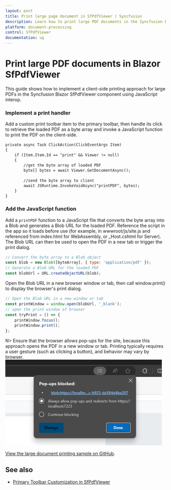 ```yaml
---
layout: post
title: Print large page document in SfPdfViewer | Syncfusion
description: Learn how to print large PDF documents in the Syncfusion Blazor SfPdfViewer using a custom toolbar action and a Blob URL.
platform: document-processing
control: SfPdfViewer
documentation: ug
---
```


# Print large PDF documents in Blazor SfPdfViewer

This guide shows how to implement a client-side printing approach for large PDFs in the Syncfusion Blazor SfPdfViewer component using JavaScript interop.

### Implement a print handler
Add a custom print toolbar item to the primary toolbar, then handle its click to retrieve the loaded PDF as a byte array and invoke a JavaScript function to print the PDF on the client-side.

```cshtml
private async Task ClickAction(ClickEventArgs Item)
{
    if (Item.Item.Id == "print" && Viewer != null)
    {
        //get the byte array of loaded PDF
        byte[] bytes = await Viewer.GetDocumentAsync();

        //send the byte array to client
        await JSRuntime.InvokeVoidAsync("printPDF", bytes);
    }
}

```

### Add the JavaScript function
Add a `printPDF` function to a JavaScript file that converts the byte array into a Blob and generates a Blob URL for the loaded PDF. Reference the script in the app so it loads before use (for example, in wwwroot/js/site.js and referenced from index.html for WebAssembly, or _Host.cshtml for Server). The Blob URL can then be used to open the PDF in a new tab or trigger the print dialog.

```javascript
// Convert the byte array to a Blob object
const blob = new Blob([byteArray], { type: 'application/pdf' });
// Generate a Blob URL for the loaded PDF
const blobUrl = URL.createObjectURL(blob);
```
Open the Blob URL in a new browser window or tab, then call window.print() to display the browser's print dialog.

```javascript
// Open the Blob URL in a new window or tab
const printWindow = window.open(blobUrl, '_blank');
// open the print window of browser
const tryPrint = () => {
    printWindow.focus();
    printWindow.print();
};
```

N> Ensure that the browser allows pop-ups for the site, because this approach opens the PDF in a new window or tab. Printing typically requires a user gesture (such as clicking a button), and behavior may vary by browser.
![Allow pop-up for large page print window](../images/allow-popup-largepage-print.png)

[View the large document printing sample on GitHub](https://github.com/SyncfusionExamples/blazor-pdf-viewer-examples/tree/master/Print/Print%20Large%20page%20document).

## See also

* [Primary Toolbar Customization in SfPdfViewer](../toolbar/primary-toolbar-customization)